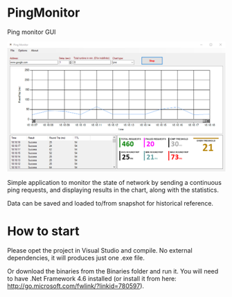 # PingMonitor
Ping monitor GUI

![PingMonitor](https://github.com/mirano-galijasevic/PingMonitor/blob/master/PingMonitor.PNG)

Simple application to monitor the state of network by sending a continuous ping requests, and displaying results in the chart, along with the statistics.

Data can be saved and loaded to/from snapshot for historical reference.

# How to start
Please opet the project in Visual Studio and compile. No external dependencies, it will produces just one .exe file.

Or download the binaries from the Binaries folder and run it. You will need to have .Net Framework 4.6 installed (or install it from here: http://go.microsoft.com/fwlink/?linkid=780597).
